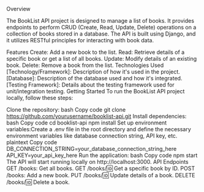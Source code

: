 Overview

The BookList API project is designed to manage a list of books. It provides endpoints to perform CRUD (Create, Read, Update, Delete) operations on a collection of books stored in a database. The API is built using Django, and it utilizes RESTful principles for interacting with book data.

Features
Create: Add a new book to the list.
Read: Retrieve details of a specific book or get a list of all books.
Update: Modify details of an existing book.
Delete: Remove a book from the list.
Technologies Used
[Technology/Framework]: Description of how it's used in the project.
[Database]: Description of the database used and how it's integrated.
[Testing Framework]: Details about the testing framework used for unit/integration testing.
Getting Started
To run the BookList API project locally, follow these steps:

Clone the repository:
bash
Copy code
git clone https://github.com/yourusername/booklist-api.git
Install dependencies:
bash
Copy code
cd booklist-api
npm install
Set up environment variables:Create a .env file in the root directory and define the necessary environment variables like database connection string, API key, etc.
plaintext
Copy code
DB_CONNECTION_STRING=your_database_connection_string_here
API_KEY=your_api_key_here
Run the application:
bash
Copy code
npm start
The API will start running locally on http://localhost:3000.
API Endpoints
GET /books: Get all books.
GET /books/:id: Get a specific book by ID.
POST /books: Add a new book.
PUT /books/:id: Update details of a book.
DELETE /books/:id: Delete a book.
